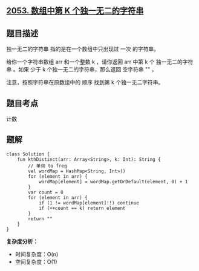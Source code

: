 ## [2053. 数组中第 K 个独一无二的字符串](https://leetcode.cn/problems/kth-distinct-string-in-an-array/description/)

## 题目描述

独一无二的字符串 指的是在一个数组中只出现过 一次 的字符串。

给你一个字符串数组 arr 和一个整数 k ，请你返回 arr 中第 k 个 独一无二的字符串 。如果 少于 k 个独一无二的字符串，那么返回 空字符串 "" 。

注意，按照字符串在原数组中的 顺序 找到第 k 个独一无二字符串。

## 题目考点

计数

## 题解
 
```
class Solution {
    fun kthDistinct(arr: Array<String>, k: Int): String {
        // 单词 to freq
        val wordMap = HashMap<String, Int>()
        for (element in arr) {
            wordMap[element] = wordMap.getOrDefault(element, 0) + 1
        }
        var count = 0
        for (element in arr) {
            if (1 != wordMap[element]!!) continue
            if (++count == k) return element
        }
        return ""
    }
}
```

**复杂度分析：**

- 时间复杂度：O(n)
- 空间复杂度：O(1) 
